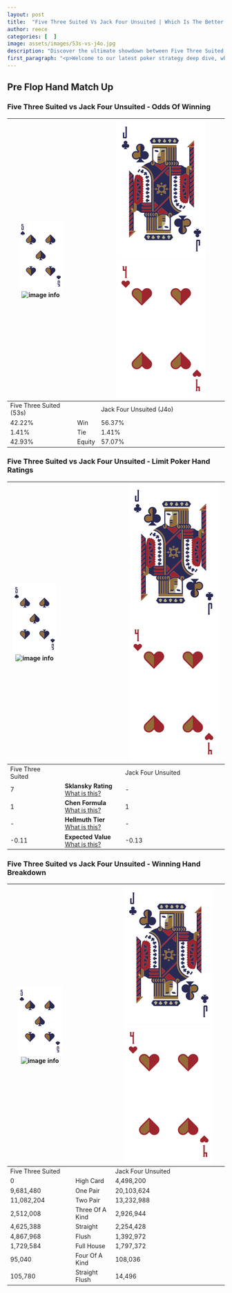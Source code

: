 ```yaml
---
layout: post
title:  "Five Three Suited Vs Jack Four Unsuited | Which Is The Better Hand In Poker? A Complete Guide"
author: reece
categories: [  ]
image: assets/images/53s-vs-j4o.jpg
description: "Discover the ultimate showdown between Five Three Suited and Jack Four Unsuited in poker! Uncover the odds, strategies, and scenarios where one hand triumphs over the other. Get ready to up your poker game with this thrilling analysis."
first_paragraph: "<p>Welcome to our latest poker strategy deep dive, where we're pitting two distinct hands against each other in a high-stakes showdown: Five Three Suited vs Jack Four Unsuited.</p><p>In the dynamic world of poker, every decision counts, and knowing which hand holds the upper hand is key to your success at the table.</p><p>In this article, we'll dissect these two hands, explore the scenarios where one dominates the other, and equip you with the knowledge to make strategic choices that can tip the odds in your favor.</p><p>Get ready to unravel the intriguing dynamics of these poker hands and elevate your game to new heights.</p>"
---
```




[comment]: # (sp0)

## Pre Flop Hand Match Up

<div class="table hand-ratings" markdown="1"> 



### Five Three Suited vs Jack Four Unsuited - Odds Of Winning


    
| ![image info](assets/images/hand1/5.png) ![image info](assets/images/hand1/3s.png) |  | ![image info](assets/images/hand2/J.png) ![image info](assets/images/hand2/4o.png) |
| -------- | -------- | -------- |
| Five Three Suited (53s) |  | Jack Four Unsuited (J4o) |
| 42.22% | Win | 56.37% |
| 1.41% | Tie | 1.41% |
| 42.93% | Equity | 57.07% |




[comment]: # (sp1)



### Five Three Suited vs Jack Four Unsuited - Limit Poker Hand Ratings


    
| ![image info](assets/images/hand1/5.png) ![image info](assets/images/hand1/3s.png) |  | ![image info](assets/images/hand2/J.png) ![image info](assets/images/hand2/4o.png) |
| -------- | -------- | -------- |
| Five Three Suited |  | Jack Four Unsuited |
| 7 | **Sklansky Rating** [What is this?](/sklansky-rating-explained) | - |
| 1 | **Chen Formula** [What is this?](/chen-formula-explained) | 1 |
| - | **Hellmuth Tier** [What is this?](/Hellmuth-tier-explained) | - |
| -0.11 | **Expected Value** [What is this?](/expected-value-explained) | -0.13 |




[comment]: # (sp2)



### Five Three Suited vs Jack Four Unsuited - Winning Hand Breakdown


    
| ![image info](assets/images/hand1/5.png) ![image info](assets/images/hand1/3s.png) |  | ![image info](assets/images/hand2/J.png) ![image info](assets/images/hand2/4o.png) |
| -------- | -------- | -------- |
| Five Three Suited |  | Jack Four Unsuited |
| 0 | High Card | 4,498,200 |
| 9,681,480 | One Pair | 20,103,624 |
| 11,082,204 | Two Pair | 13,232,988 |
| 2,512,008 | Three Of A Kind | 2,926,944 |
| 4,625,388 | Straight | 2,254,428 |
| 4,867,968 | Flush | 1,392,972 |
| 1,729,584 | Full House | 1,797,372 |
| 95,040 | Four Of A Kind | 108,036 |
| 105,780 | Straight Flush | 14,496 |




[comment]: # (sp3)



</div>

[comment]: # (sp4)



[comment]: # (sp5)

